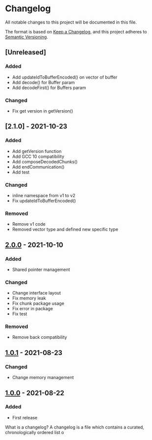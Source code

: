 # Changelog
All notable changes to this project will be documented in this file.

The format is based on [Keep a Changelog](https://keepachangelog.com/en/1.0.0/),
and this project adheres to [Semantic Versioning](https://semver.org/spec/v2.0.0.html).

## [Unreleased]
### Added
 - Add updateIdToBufferEncoded() on vector of buffer
 - Add decode() for Buffer param
 - Add decodeFirst() for Buffers param
### Changed
 - Fix get version in getVersion()

## [2.1.0] - 2021-10-23
### Added
 - Add getVersion function
 - Add GCC 10 compatibility
 - Add composeDecodedChunks()
 - Add endCommunication()
 - Add test 
### Changed
 - inline namespace from v1 to v2
 - Fix updateIdToBufferEncoded()
### Removed
 - Remove v1 code
 - Removed vector type and defined new specific type
 
## [2.0.0] - 2021-10-10
### Added
 - Shared pointer management
### Changed
 - Change interface layout
 - Fix memory leak
 - Fix chunk package usage
 - Fix error in package
 - Fix test
### Removed
 - Remove back compatibility

## [1.0.1] - 2021-08-23
### Changed
 - Change memory management 

## [1.0.0] - 2021-08-22
### Added
 - First release 
 
[2.0.0]: https://github.com/HappyGardenPI/happy-gardenpi-protocol/releases/tag/v2.0.0
[1.0.1]: https://github.com/HappyGardenPI/happy-gardenpi-protocol/releases/tag/v1.0.1
[1.0.0]: https://github.com/HappyGardenPI/happy-gardenpi-protocol/releases/tag/v1.0.0
What is a changelog?
A changelog is a file which contains a curated, chronologically ordered list o